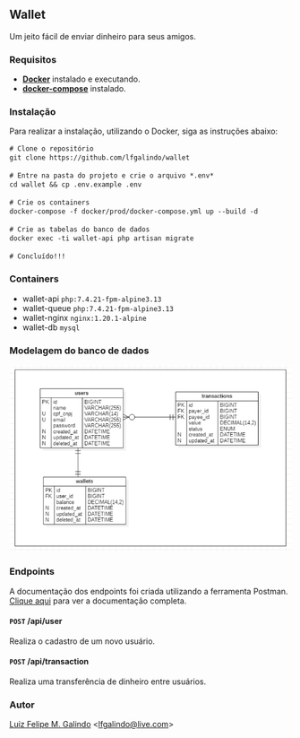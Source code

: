 ## Wallet

Um jeito fácil de enviar dinheiro para seus amigos.

### Requisitos
- **[Docker](https://docker.com/)** instalado e executando.
- **[docker-compose](https://docs.docker.com/compose/)** instalado.

### Instalação
Para realizar a instalação, utilizando o Docker, siga as instruções abaixo:
```
# Clone o repositório
git clone https://github.com/lfgalindo/wallet

# Entre na pasta do projeto e crie o arquivo *.env*
cd wallet && cp .env.example .env
   
# Crie os containers
docker-compose -f docker/prod/docker-compose.yml up --build -d

# Crie as tabelas do banco de dados
docker exec -ti wallet-api php artisan migrate

# Concluído!!!
```

### Containers
- wallet-api ```php:7.4.21-fpm-alpine3.13```
- wallet-queue ```php:7.4.21-fpm-alpine3.13```
- wallet-nginx ```nginx:1.20.1-alpine```
- wallet-db ```mysql```

### Modelagem do banco de dados

<img src="https://github.com/lfgalindo/wallet/blob/488e19290945abd88122223b27985a2fda1cb767/docs/mer.png" />

### Endpoints

A documentação dos endpoints foi criada utilizando a ferramenta Postman. [Clique aqui](https://documenter.getpostman.com/view/13008741/Tzm6mwHD) para ver a documentação completa.

#### ```POST``` **/api/user**
Realiza o cadastro de um novo usuário.

#### ```POST``` **/api/transaction**
Realiza uma transferência de dinheiro entre usuários.

### Autor
[Luiz Felipe M. Galindo](https://github.com/lfgalindo) <<lfgalindo@live.com>>
